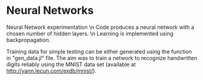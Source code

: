 # Neural Networks
Neural Network experimentation \n 
Code produces a neural network with a chosen number of hidden layers. \n
Learning is implemented using backpropagation.

Training data for simple testing can be either generated using the function in "gen_data.jl" file. The aim was to train a network to recognize handwritten digits reliably using the MNIST data set (available at http://yann.lecun.com/exdb/mnist/). 
